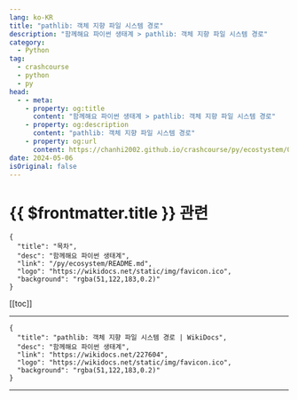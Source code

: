 ```yaml
---
lang: ko-KR
title: "pathlib: 객체 지향 파일 시스템 경로"
description: "함께해요 파이썬 생태계 > pathlib: 객체 지향 파일 시스템 경로"
category:
  - Python
tag: 
  - crashcourse
  - python
  - py
head:
  - - meta:
    - property: og:title
      content: "함께해요 파이썬 생태계 > pathlib: 객체 지향 파일 시스템 경로"
    - property: og:description
      content: "pathlib: 객체 지향 파일 시스템 경로"
    - property: og:url
      content: https://chanhi2002.github.io/crashcourse/py/ecostystem/02/pathlib.html
date: 2024-05-06
isOriginal: false
---
```


# {{ $frontmatter.title }} 관련

```component VPCard
{
  "title": "목차",
  "desc": "함께해요 파이썬 생태계",
  "link": "/py/ecosystem/README.md",
  "logo": "https://wikidocs.net/static/img/favicon.ico",
  "background": "rgba(51,122,183,0.2)"
}
```

[[toc]]

---

```component VPCard
{
  "title": "pathlib: 객체 지향 파일 시스템 경로 | WikiDocs",
  "desc": "함께해요 파이썬 생태계",
  "link": "https://wikidocs.net/227604",
  "logo": "https://wikidocs.net/static/img/favicon.ico",
  "background": "rgba(51,122,183,0.2)"
}
```

<!-- TODO: 작성 -->

---

<TagLinks />